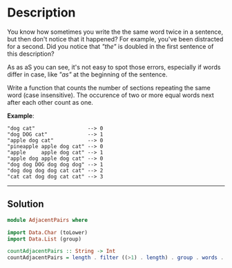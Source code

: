 # Description

You know how sometimes you write the the same word twice in a sentence, but then don't notice that it happened? For example, you've been distracted for a second. Did you notice that _"the"_ is doubled in the first sentence of this description?

As as aS you can see, it's not easy to spot those errors, especially if words differ in case, like _"as"_ at the beginning of the sentence.

Write a function that counts the number of sections repeating the same word (case insensitive). The occurence of two or more equal words next after each other count as one.

**Example**:

```
"dog cat"                 --> 0
"dog DOG cat"             --> 1
"apple dog cat"           --> 0
"pineapple apple dog cat" --> 0
"apple     apple dog cat" --> 1
"apple dog apple dog cat" --> 0
"dog dog DOG dog dog dog" --> 1
"dog dog dog dog cat cat" --> 2
"cat cat dog dog cat cat" --> 3
```

---

## Solution

```hs
module AdjacentPairs where

import Data.Char (toLower)
import Data.List (group)

countAdjacentPairs :: String -> Int
countAdjacentPairs = length . filter ((>1) . length) . group . words . map toLower
```
